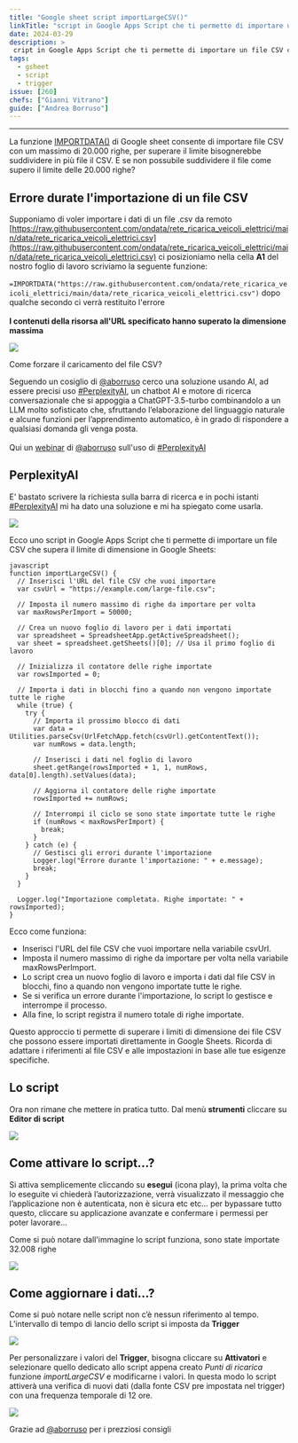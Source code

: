 ```yaml
---
title: "Google sheet script importLargeCSV()"
linkTitle: "script in Google Apps Script che ti permette di importare un file CSV che supera il limite di dimensione in Google Sheets"
date: 2024-03-29
description: >
 cript in Google Apps Script che ti permette di importare un file CSV che supera il limite di dimensione in Google Sheets.
tags:
  - gsheet
  - script
  - trigger
issue: [260]
chefs: ["Gianni Vitrano"]
guide: ["Andrea Borruso"]
---
```


---

La funzione [IMPORTDATA()](https://support.google.com/docs/answer/3093335?hl=en) di Google sheet consente di importare file CSV con um massimo di 20.000 righe, per superare il limite bisognerebbe suddividere in più file il CSV. E se non possubile suddividere il file come supero il limite delle 20.000 righe?

## Errore durate l'importazione di un file CSV
Supponiamo di voler importare i dati di un file .csv da remoto [https://raw.githubusercontent.com/ondata/rete_ricarica_veicoli_elettrici/main/data/rete_ricarica_veicoli_elettrici.csv](https://raw.githubusercontent.com/ondata/rete_ricarica_veicoli_elettrici/main/data/rete_ricarica_veicoli_elettrici.csv) ci posizioniamo nella  cella **A1** del nostro foglio di lavoro scriviamo la seguente funzione:<br><br>
```=IMPORTDATA("https://raw.githubusercontent.com/ondata/rete_ricarica_veicoli_elettrici/main/data/rete_ricarica_veicoli_elettrici.csv")```
dopo qualche secondo ci verrà restituito l'errore <br><br>
**I contenuti della risorsa all'URL specificato hanno superato la dimensione massima**

![](errore.png)

Come forzare il caricamento del file CSV?

Seguendo un cosiglio di [@aborruso](https://twitter.com/aborruso) cerco una soluzione usando AI, ad essere precisi uso [#PerplexityAI](https://www.perplexity.ai/), un chatbot AI e motore di ricerca conversazionale che si appoggia a ChatGPT-3.5-turbo combinandolo a un LLM molto sofisticato che, sfruttando l’elaborazione del linguaggio naturale e alcune funzioni per l’apprendimento automatico, è in grado di rispondere a qualsiasi domanda gli venga posta.<br><br>
Qui un [webinar](https://www.youtube.com/watch?v=s63f90pUu0Y) di [@aborruso](https://twitter.com/aborruso) sull'uso di [#PerplexityAI](https://www.perplexity.ai/)

## PerplexityAI
E' bastato scrivere la richiesta sulla barra di ricerca e in pochi istanti [#PerplexityAI](https://www.perplexity.ai/) mi ha dato una soluzione e mi ha spiegato come usarla.

![](perplexity.png)

Ecco uno script in Google Apps Script che ti permette di importare un file CSV che supera il limite di dimensione in Google Sheets:

```
javascript
function importLargeCSV() {
  // Inserisci l'URL del file CSV che vuoi importare
  var csvUrl = "https://example.com/large-file.csv";
  
  // Imposta il numero massimo di righe da importare per volta
  var maxRowsPerImport = 50000;
  
  // Crea un nuovo foglio di lavoro per i dati importati
  var spreadsheet = SpreadsheetApp.getActiveSpreadsheet();
  var sheet = spreadsheet.getSheets()[0]; // Usa il primo foglio di lavoro
  
  // Inizializza il contatore delle righe importate
  var rowsImported = 0;
  
  // Importa i dati in blocchi fino a quando non vengono importate tutte le righe
  while (true) {
    try {
      // Importa il prossimo blocco di dati
      var data = Utilities.parseCsv(UrlFetchApp.fetch(csvUrl).getContentText());
      var numRows = data.length;
      
      // Inserisci i dati nel foglio di lavoro
      sheet.getRange(rowsImported + 1, 1, numRows, data[0].length).setValues(data);
      
      // Aggiorna il contatore delle righe importate
      rowsImported += numRows;
      
      // Interrompi il ciclo se sono state importate tutte le righe
      if (numRows < maxRowsPerImport) {
        break;
      }
    } catch (e) {
      // Gestisci gli errori durante l'importazione
      Logger.log("Errore durante l'importazione: " + e.message);
      break;
    }
  }
  
  Logger.log("Importazione completata. Righe importate: " + rowsImported);
}
```

Ecco come funziona:
-    Inserisci l'URL del file CSV che vuoi importare nella variabile csvUrl.
-    Imposta il numero massimo di righe da importare per volta nella variabile maxRowsPerImport.
-    Lo script crea un nuovo foglio di lavoro e importa i dati dal file CSV in blocchi, fino a quando non vengono importate tutte le righe.
-    Se si verifica un errore durante l'importazione, lo script lo gestisce e interrompe il processo.
-    Alla fine, lo script registra il numero totale di righe importate.

Questo approccio ti permette di superare i limiti di dimensione dei file CSV che possono essere importati direttamente in Google Sheets. Ricorda di adattare i riferimenti al file CSV e alle impostazioni in base alle tue esigenze specifiche.

## Lo script
Ora non rimane che mettere in pratica tutto.
Dal menù **strumenti**  cliccare su **Editor di script** 

![](script.png)

## Come attivare lo script…?
Si attiva semplicemente cliccando su **esegui** (icona play), la prima volta che lo eseguite vi chiederà l’autorizzazione, verrà visualizzato il messaggio che l’applicazione non è autenticata, non è sicura etc etc… per bypassare tutto questo, cliccare su applicazione avanzate e confermare i permessi per poter lavorare…

Come si può notare dall'immagine lo script funziona, sono state importate 32.008 righe

![](import.png)

## Come aggiornare i dati...?

Come si può notare nelle script non c’è nessun riferimento al tempo. L’intervallo di tempo di lancio dello script si imposta da **Trigger**

![](trigger_01.png)

Per personalizzare i valori del **Trigger**, bisogna cliccare su **Attivatori** e selezionare quello dedicato allo script appena creato *Punti di ricarica* funzione *importLargeCSV* e modificarne i valori. In questa modo lo script attiverà una verifica di nuovi dati (dalla fonte CSV pre impostata nel trigger) con una frequenza temporale di 12 ore.

![](trigger.png)

Grazie ad [@aborruso](https://twitter.com/aborruso) per i prezziosi consigli